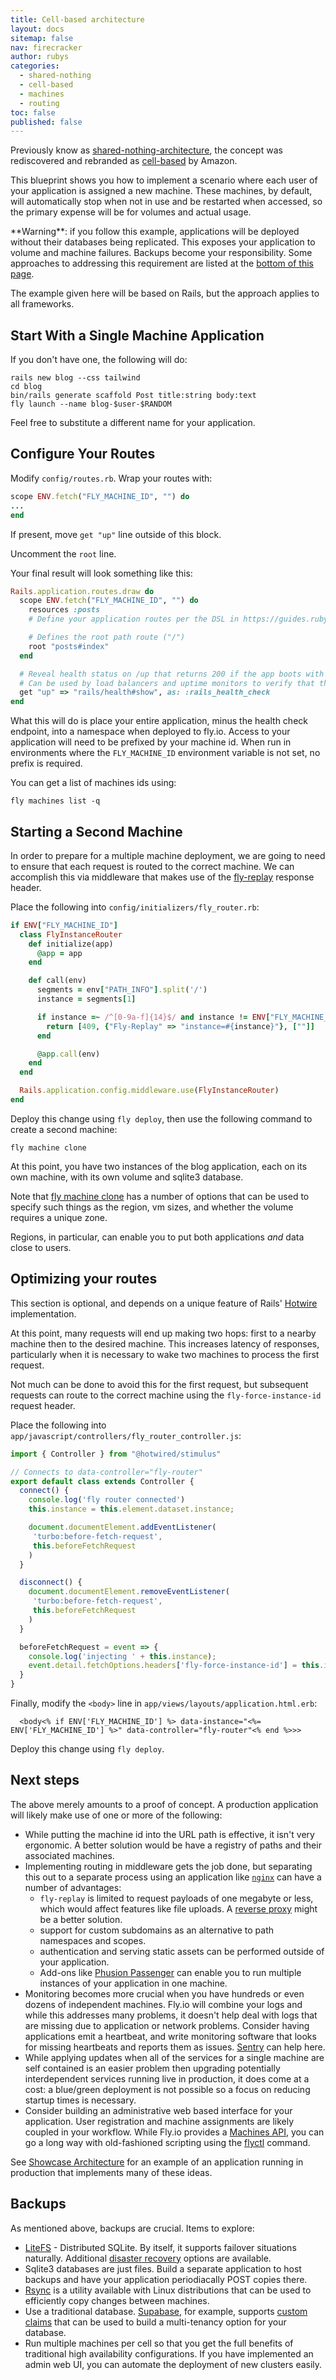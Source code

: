 ```yaml
---
title: Cell-based architecture
layout: docs
sitemap: false
nav: firecracker
author: rubys
categories:
  - shared-nothing
  - cell-based
  - machines
  - routing
toc: false
published: false
---
```


Previously know as
[shared-nothing-architecture](https://en.wikipedia.org/wiki/Shared-nothing_architecture),
the concept was rediscovered and rebranded as
[cell-based](https://docs.aws.amazon.com/wellarchitected/latest/reducing-scope-of-impact-with-cell-based-architecture/what-is-a-cell-based-architecture.html)
by Amazon.

This blueprint shows you how to implement a scenario where each user of your
application is assigned a new machine.  These machines, by default, will
automatically stop when not in use and be restarted when accessed, so the
primary expense will be for volumes and actual usage.

<div class="warning icon">
**Warning**: if you follow this example, applications will be deployed without
their databases being replicated.  This exposes your application to volume and
machine failures.  Backups become your responsibility.  Some approaches to
addressing this requirement are listed at the <a href="#backups">bottom of this
page</a>.
</div>

The example given here will be based on Rails, but the approach applies to all
frameworks.

## Start With a Single Machine Application

If you don't have one, the following will do:

```
rails new blog --css tailwind
cd blog
bin/rails generate scaffold Post title:string body:text
fly launch --name blog-$user-$RANDOM
```

Feel free to substitute a different name for your application.

## Configure Your Routes

Modify `config/routes.rb`.  Wrap your routes with:

```ruby
scope ENV.fetch("FLY_MACHINE_ID", "") do
...
end
```

If present, move `get "up"` line outside of this block.

Uncomment the `root` line.

Your final result will look something like this:

```ruby
Rails.application.routes.draw do
  scope ENV.fetch("FLY_MACHINE_ID", "") do
    resources :posts
    # Define your application routes per the DSL in https://guides.rubyonrails.org/routing.html

    # Defines the root path route ("/")
    root "posts#index"
  end

  # Reveal health status on /up that returns 200 if the app boots with no exceptions, otherwise 500.
  # Can be used by load balancers and uptime monitors to verify that the app is live.
  get "up" => "rails/health#show", as: :rails_health_check
end
```

What this will do is place your entire application, minus the health check
endpoint, into a namespace when deployed to fly.io.  Access to your application
will need to be prefixed by your machine id.  When run in environments where
the `FLY_MACHINE_ID` environment variable is not set, no prefix is required.

You can get a list of machines ids using:

```
fly machines list -q
```

## Starting a Second Machine

In order to prepare for a multiple machine deployment, we are going to need to
ensure that each request is routed to the correct machine.  We can accomplish
this via middleware that makes use of the
[fly-replay](https://fly.io/docs/networking/dynamic-request-routing/#the-fly-replay-response-header)
response header.

Place the following into `config/initializers/fly_router.rb`:

```ruby
if ENV["FLY_MACHINE_ID"]
  class FlyInstanceRouter
    def initialize(app)
      @app = app
    end

    def call(env)
      segments = env["PATH_INFO"].split('/')
      instance = segments[1]

      if instance =~ /^[0-9a-f]{14}$/ and instance != ENV["FLY_MACHINE_ID"]
        return [409, {"Fly-Replay" => "instance=#{instance}"}, [""]]
      end

      @app.call(env)
    end
  end

  Rails.application.config.middleware.use(FlyInstanceRouter)
end
```

Deploy this change using `fly deploy`, then use the following command to create
a second machine:

```
fly machine clone
```

At this point, you have two instances of the blog application, each on its own
machine, with its own volume and sqlite3 database.

Note that [fly machine clone](https://fly.io/docs/flyctl/machine-clone/) has a
number of options that can be used to specify such things as the region, vm
sizes, and whether the volume requires a unique zone.

Regions, in particular, can enable you to put both applications _and_ data
close to users.

## Optimizing your routes

This section is optional, and depends on a unique feature of Rails'
[Hotwire](https://hotwired.dev/) implementation.

At this point, many requests will end up making two hops: first to a nearby
machine then to the desired machine.  This increases latency of responses,
particularly when it is necessary to wake two machines to process the first
request.

Not much can be done to avoid this for the first request, but subsequent
requests can route to the correct machine using the `fly-force-instance-id`
request header.

Place the following into `app/javascript/controllers/fly_router_controller.js`:

```js
import { Controller } from "@hotwired/stimulus"

// Connects to data-controller="fly-router"
export default class extends Controller {
  connect() {
    console.log('fly router connected')
    this.instance = this.element.dataset.instance;

    document.documentElement.addEventListener(
     'turbo:before-fetch-request',
     this.beforeFetchRequest
    )
  }

  disconnect() {
    document.documentElement.removeEventListener(
     'turbo:before-fetch-request',
     this.beforeFetchRequest
    )
  }

  beforeFetchRequest = event => {
    console.log('injecting ' + this.instance);
    event.detail.fetchOptions.headers['fly-force-instance-id'] = this.instance;
  }
}
```

Finally, modify the `<body>` line in `app/views/layouts/application.html.erb`:

```erb
  <body<% if ENV['FLY_MACHINE_ID'] %> data-instance="<%= ENV['FLY_MACHINE_ID'] %>" data-controller="fly-router"<% end %>>>
```

Deploy this change using `fly deploy`.

## Next steps

The above merely amounts to a proof of concept.  A production application will
likely make use of one or more of the following:

 * While putting the machine id into the URL path is effective,
   it isn't very ergonomic.  A better solution would be have a registry of
   paths and their associated machines.
 * Implementing routing in middleware gets the job done, but
   separating this out to a separate process using an application like
   [`nginx`](https://nginx.org/en/) can have a number of advantages:
    * `fly-replay` is limited to request payloads of one megabyte or less,
      which would affect features like file uploads.  A [reverse
      proxy](https://docs.nginx.com/nginx/admin-guide/web-server/reverse-proxy/)
      might be a better solution.
    * support for custom subdomains as an alternative to path namespaces and
      scopes.
    * authentication and serving static assets can be performed outside of your
      application.
    * Add-ons like [Phusion Passenger](https://www.phusionpassenger.com/) can
      enable you to run multiple instances of your application in one machine.
 * Monitoring becomes more crucial when you have hundreds or even dozens of
   independent machines.  Fly.io will combine your logs and while this
   addresses many problems, it doesn't help deal with logs that are missing due
   to application or network problems.  Consider having applications emit a
   heartbeat, and write monitoring software that looks for missing heartbeats
   and reports them as issues.  [Sentry](https://fly.io/docs/reference/sentry/)
   can help here.
 * While applying updates when all of the services for a single machine are
   self contained is an easier problem then upgrading potentially
   interdependent services running live in production, it does come at a cost:
   a blue/green deployment is not possible so a focus on reducing startup times
   is necessary.
 * Consider building an administrative web based interface for your
   application.  User registration and machine assignments are likely coupled
   in your workflow.  While Fly.io provides a <a
   href="https://fly.io/docs/machines/working-with-machines/">Machines API</a>,
   you can go a long way with old-fashioned scripting using the <a
   href="https://fly.io/docs/flyctl/">flyctl</a> command.

See [Showcase
Architecture](https://github.com/rubys/showcase/blob/main/ARCHITECTURE.md) for
an example of an application running in production that implements many of
these ideas.

## Backups

As mentioned above, backups are crucial.  Items to explore:

 * [LiteFS](https://fly.io/docs/litefs/) - Distributed SQLite.  By itself, it
   supports failover situations naturally.  Additional [disaster
   recovery](https://fly.io/docs/litefs/backup/) options are available.
 * Sqlite3 databases are just files.  Build a separate application to host
   backups and have your application periodiacally POST copies there.
 * [Rsync](https://rsync.samba.org/) is a utility available with Linux
   distributions that can be used to efficiently copy changes between machines.
 * Use a traditional database.
   [Supabase](https://fly.io/docs/reference/supabase/), for example, supports
   [custom
   claims](https://github.com/supabase-community/supabase-custom-claims) that
   can be used to build a multi-tenancy option for your database.
 * Run multiple machines per cell so that you get the full benefits of
   traditional high availability configurations.  If you have implemented an
   admin web UI, you can automate the deployment of new clusters easily.

